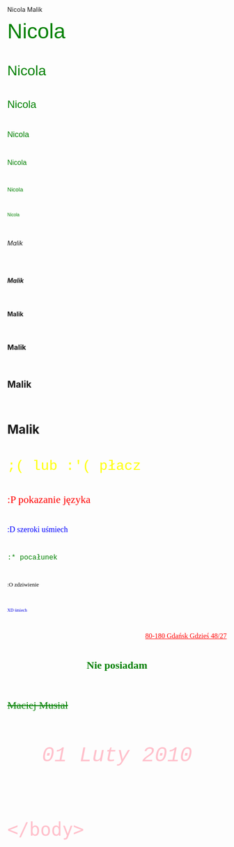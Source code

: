 <!DOCTYPE html> 
<html lang="pl-PL"> 
<html> 
     <head> 
             <meta charset="utf-8"> 
             <title> Nicola Malik </title> 
     </head> 
    <body> 
Nicola Malik
<p align="left"> <font color="green" size="7" face="Arial"> Nicola </font> </p> <br>
<p align="left"> <font color="green" size="6" face="Arial"> Nicola </font> </p> <br>
<p align="left"> <font color="green" size="5" face="Arial"> Nicola </font> </p> <br>
<p align="left"> <font color="green" size="4" face="Arial"> Nicola </font> </p> <br>
<p align="left"> <font color="green" size="3" face="Arial"> Nicola </font> </p> <br>
<p align="left"> <font color="green" size="2" face="Arial"> Nicola </font> </p> <br>
<p align="left"> <font color="green" size="1" face="Arial"> Nicola </font> </p> <br>

<h6>  Malik</h6><br>
<h5>  Malik</h5><br>
<h4>  Malik</h4><br>
<h3>  Malik</h3><br>
<h2>  Malik</h2><br>
<h1>  Malik</h1><br>

<p align="left"> <font color="yellow" size="6" face="Courier New"> ;( lub :'( płacz </font> </p> <br>
<p align="left"> <font color="red" size="5" face="Times New Roman"> :P pokazanie języka </font> </p> <br>
<p align="left"> <font color="blue" size="4" face="Verdana"> :D szeroki uśmiech </font> </p> <br>
<p align="left"> <font color="green" size="3" face="Courier New"> :* pocałunek </font> </p> <br>
<p align="left"> <font color="black" size="2" face="Times New Roman"> :O zdziwienie </font> </p> <br>
<p align="left"> <font color="purpule" size="1" face="Verdana"> XD śmiech </font> </p> <br>


<p align="right"> <font color="red" size="3" face="Verdana"> <u> 80-180 Gdańsk Gdzieś 48/27 </font> </u> </p> <br> 

<p align="center"> <font color="green" size="5" face="Times New Roman"> <b> Nie posiadam </b> </p> </center><br> 

<p align="left">  <strike> Maciej Musiał </strike> </p> <br> 

<p align="center"> <font color="pink" size="7" face="Courier New"> <i> 01 Luty 2010 </i> </p> </center><br> 


    </body> 
  </html> 
